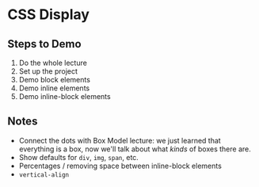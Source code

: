 # CSS Display

## Steps to Demo

1. Do the whole lecture
2. Set up the project
3. Demo block elements
4. Demo inline elements
5. Demo inline-block elements

## Notes

- Connect the dots with Box Model lecture: we just learned that everything is a box, now we'll talk about what *kinds* of boxes there are.
- Show defaults for `div`, `img`, `span`, etc.
- Percentages / removing space between inline-block elements
- `vertical-align`
